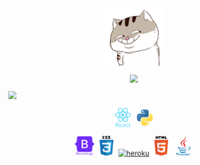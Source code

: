 <p align="center">
    <a href="http://aashisjha.com.np" target="_blank">
        <img src="https://github.com/OracleBrain/OracleBrain/blob/main/wth-smile.gif?raw=true" width="120" height="120" alt="Description of the image">
    </a>
</p>



<p align="center">
  <a href="https://github.com/getintorj/readme-typing-svg">
    <img src="https://readme-typing-svg.demolab.com/?lines=B.voc IT Student%20;%20DEVELOPER;daily_to_lern insta_id%20;EXPERIENCED%20 Forntant-end devlopent;ALWAYS learning unique%20LEARNING%20&center=true&width=440&height=35&color=20C20E&vCenter=true&pause=1000&size=22" />
  </a>
</p>
  <a href="https://github.com/OracleBrain">
    <img src="contributions.svg" />
  </a>
  <p align="center">
  <a href="https://reactjs.org/" target="_blank"><img src="https://raw.githubusercontent.com/devicons/devicon/master/icons/react/react-original-wordmark.svg" alt="react" width="40" height="40" /></a>
  <a href="https://www.python.org" target="_blank"><img src="https://raw.githubusercontent.com/devicons/devicon/master/icons/python/python-original.svg" alt="python" width="40" height="40" /></a>
</p>

<p align="center">
  <a href="https://getbootstrap.com" target="_blank"><img src="https://raw.githubusercontent.com/devicons/devicon/master/icons/bootstrap/bootstrap-plain-wordmark.svg" alt="bootstrap" width="40" height="40" /></a>
  <a href="https://www.w3schools.com/css/" target="_blank"><img src="https://raw.githubusercontent.com/devicons/devicon/master/icons/css3/css3-original-wordmark.svg" alt="css3" width="40" height="40" /></a>
  <a href="https://heroku.com" target="_blank"><img src="https://www.vectorlogo.zone/logos/heroku/heroku-icon.svg" alt="heroku" width="40" height="40" /></a>
  <a href="https://www.w3.org/html/" target="_blank"><img src="https://raw.githubusercontent.com/devicons/devicon/master/icons/html5/html5-original-wordmark.svg" alt="html5" width="40" height="40" /></a>
  <a href="https://www.java.com" target="_blank"><img src="https://raw.githubusercontent.com/devicons/devicon/master/icons/java/java-original.svg" alt="java" width="40" height="40" /></a>
   
</p>




